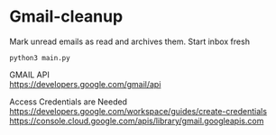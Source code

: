 # Gmail-cleanup
Mark unread emails as read and archives them. Start inbox fresh

```python3 main.py```

GMAIL API <br>
https://developers.google.com/gmail/api

Access Credentials are Needed <br>
https://developers.google.com/workspace/guides/create-credentials <br>
https://console.cloud.google.com/apis/library/gmail.googleapis.com <br>
